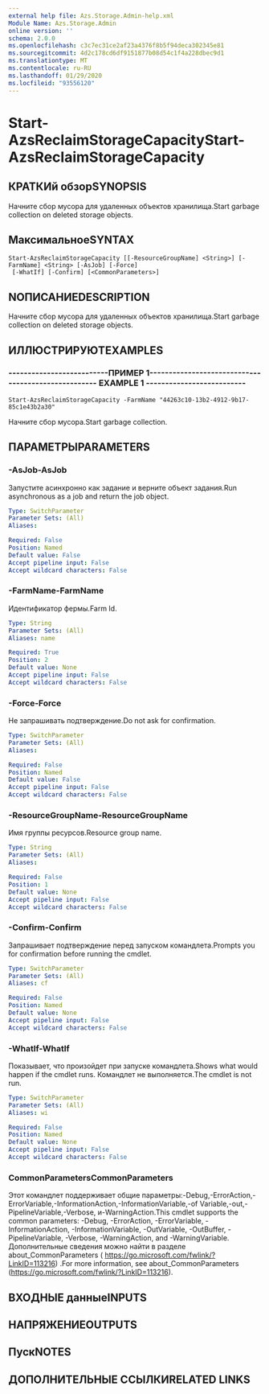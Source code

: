 ```yaml
---
external help file: Azs.Storage.Admin-help.xml
Module Name: Azs.Storage.Admin
online version: ''
schema: 2.0.0
ms.openlocfilehash: c3c7ec31ce2af23a4376f8b5f94deca302345e81
ms.sourcegitcommit: 4d2c178cd6df9151877b08d54c1f4a228dbec9d1
ms.translationtype: MT
ms.contentlocale: ru-RU
ms.lasthandoff: 01/29/2020
ms.locfileid: "93556120"
---
```

# <span data-ttu-id="5fda3-101">Start-AzsReclaimStorageCapacity</span><span class="sxs-lookup"><span data-stu-id="5fda3-101">Start-AzsReclaimStorageCapacity</span></span>

## <span data-ttu-id="5fda3-102">КРАТКИй обзор</span><span class="sxs-lookup"><span data-stu-id="5fda3-102">SYNOPSIS</span></span>
<span data-ttu-id="5fda3-103">Начните сбор мусора для удаленных объектов хранилища.</span><span class="sxs-lookup"><span data-stu-id="5fda3-103">Start garbage collection on deleted storage objects.</span></span>

## <span data-ttu-id="5fda3-104">Максимальное</span><span class="sxs-lookup"><span data-stu-id="5fda3-104">SYNTAX</span></span>

```
Start-AzsReclaimStorageCapacity [[-ResourceGroupName] <String>] [-FarmName] <String> [-AsJob] [-Force]
 [-WhatIf] [-Confirm] [<CommonParameters>]
```

## <span data-ttu-id="5fda3-105">NОПИСАНИЕ</span><span class="sxs-lookup"><span data-stu-id="5fda3-105">DESCRIPTION</span></span>
<span data-ttu-id="5fda3-106">Начните сбор мусора для удаленных объектов хранилища.</span><span class="sxs-lookup"><span data-stu-id="5fda3-106">Start garbage collection on deleted storage objects.</span></span>

## <span data-ttu-id="5fda3-107">ИЛЛЮСТРИРУЮТ</span><span class="sxs-lookup"><span data-stu-id="5fda3-107">EXAMPLES</span></span>

### <span data-ttu-id="5fda3-108">--------------------------ПРИМЕР 1--------------------------</span><span class="sxs-lookup"><span data-stu-id="5fda3-108">-------------------------- EXAMPLE 1 --------------------------</span></span>
```
Start-AzsReclaimStorageCapacity -FarmName "44263c10-13b2-4912-9b17-85c1e43b2a30"
```

<span data-ttu-id="5fda3-109">Начните сбор мусора.</span><span class="sxs-lookup"><span data-stu-id="5fda3-109">Start garbage collection.</span></span>

## <span data-ttu-id="5fda3-110">ПАРАМЕТРЫ</span><span class="sxs-lookup"><span data-stu-id="5fda3-110">PARAMETERS</span></span>

### <span data-ttu-id="5fda3-111">-AsJob</span><span class="sxs-lookup"><span data-stu-id="5fda3-111">-AsJob</span></span>
<span data-ttu-id="5fda3-112">Запустите асинхронно как задание и верните объект задания.</span><span class="sxs-lookup"><span data-stu-id="5fda3-112">Run asynchronous as a job and return the job object.</span></span>

```yaml
Type: SwitchParameter
Parameter Sets: (All)
Aliases: 

Required: False
Position: Named
Default value: False
Accept pipeline input: False
Accept wildcard characters: False
```

### <span data-ttu-id="5fda3-113">-FarmName</span><span class="sxs-lookup"><span data-stu-id="5fda3-113">-FarmName</span></span>
<span data-ttu-id="5fda3-114">Идентификатор фермы.</span><span class="sxs-lookup"><span data-stu-id="5fda3-114">Farm Id.</span></span>

```yaml
Type: String
Parameter Sets: (All)
Aliases: name

Required: True
Position: 2
Default value: None
Accept pipeline input: False
Accept wildcard characters: False
```

### <span data-ttu-id="5fda3-115">-Force</span><span class="sxs-lookup"><span data-stu-id="5fda3-115">-Force</span></span>
<span data-ttu-id="5fda3-116">Не запрашивать подтверждение.</span><span class="sxs-lookup"><span data-stu-id="5fda3-116">Do not ask for confirmation.</span></span>

```yaml
Type: SwitchParameter
Parameter Sets: (All)
Aliases: 

Required: False
Position: Named
Default value: False
Accept pipeline input: False
Accept wildcard characters: False
```

### <span data-ttu-id="5fda3-117">-ResourceGroupName</span><span class="sxs-lookup"><span data-stu-id="5fda3-117">-ResourceGroupName</span></span>
<span data-ttu-id="5fda3-118">Имя группы ресурсов.</span><span class="sxs-lookup"><span data-stu-id="5fda3-118">Resource group name.</span></span>

```yaml
Type: String
Parameter Sets: (All)
Aliases: 

Required: False
Position: 1
Default value: None
Accept pipeline input: False
Accept wildcard characters: False
```

### <span data-ttu-id="5fda3-119">-Confirm</span><span class="sxs-lookup"><span data-stu-id="5fda3-119">-Confirm</span></span>
<span data-ttu-id="5fda3-120">Запрашивает подтверждение перед запуском командлета.</span><span class="sxs-lookup"><span data-stu-id="5fda3-120">Prompts you for confirmation before running the cmdlet.</span></span>

```yaml
Type: SwitchParameter
Parameter Sets: (All)
Aliases: cf

Required: False
Position: Named
Default value: None
Accept pipeline input: False
Accept wildcard characters: False
```

### <span data-ttu-id="5fda3-121">-WhatIf</span><span class="sxs-lookup"><span data-stu-id="5fda3-121">-WhatIf</span></span>
<span data-ttu-id="5fda3-122">Показывает, что произойдет при запуске командлета.</span><span class="sxs-lookup"><span data-stu-id="5fda3-122">Shows what would happen if the cmdlet runs.</span></span>
<span data-ttu-id="5fda3-123">Командлет не выполняется.</span><span class="sxs-lookup"><span data-stu-id="5fda3-123">The cmdlet is not run.</span></span>

```yaml
Type: SwitchParameter
Parameter Sets: (All)
Aliases: wi

Required: False
Position: Named
Default value: None
Accept pipeline input: False
Accept wildcard characters: False
```

### <span data-ttu-id="5fda3-124">CommonParameters</span><span class="sxs-lookup"><span data-stu-id="5fda3-124">CommonParameters</span></span>
<span data-ttu-id="5fda3-125">Этот командлет поддерживает общие параметры:-Debug,-ErrorAction,-ErrorVariable,-InformationAction,-InformationVariable,-of Variable,-out,-PipelineVariable,-Verbose, и-WarningAction.</span><span class="sxs-lookup"><span data-stu-id="5fda3-125">This cmdlet supports the common parameters: -Debug, -ErrorAction, -ErrorVariable, -InformationAction, -InformationVariable, -OutVariable, -OutBuffer, -PipelineVariable, -Verbose, -WarningAction, and -WarningVariable.</span></span> <span data-ttu-id="5fda3-126">Дополнительные сведения можно найти в разделе about_CommonParameters ( https://go.microsoft.com/fwlink/?LinkID=113216) .</span><span class="sxs-lookup"><span data-stu-id="5fda3-126">For more information, see about_CommonParameters (https://go.microsoft.com/fwlink/?LinkID=113216).</span></span>

## <span data-ttu-id="5fda3-127">ВХОДНЫЕ данные</span><span class="sxs-lookup"><span data-stu-id="5fda3-127">INPUTS</span></span>

## <span data-ttu-id="5fda3-128">НАПРЯЖЕНИЕ</span><span class="sxs-lookup"><span data-stu-id="5fda3-128">OUTPUTS</span></span>

## <span data-ttu-id="5fda3-129">Пуск</span><span class="sxs-lookup"><span data-stu-id="5fda3-129">NOTES</span></span>

## <span data-ttu-id="5fda3-130">ДОПОЛНИТЕЛЬНЫЕ ССЫЛКИ</span><span class="sxs-lookup"><span data-stu-id="5fda3-130">RELATED LINKS</span></span>

